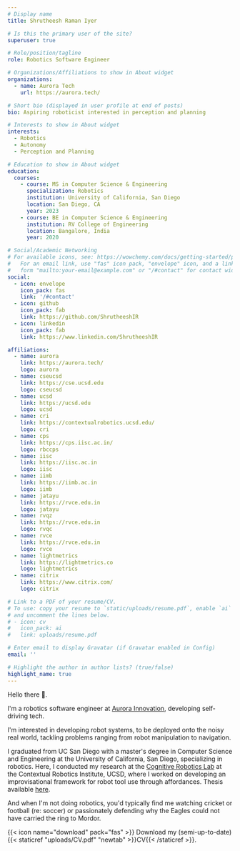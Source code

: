 ```yaml
---
# Display name
title: Shrutheesh Raman Iyer

# Is this the primary user of the site?
superuser: true

# Role/position/tagline
role: Robotics Software Engineer

# Organizations/Affiliations to show in About widget
organizations:
  - name: Aurora Tech
    url: https://aurora.tech/

# Short bio (displayed in user profile at end of posts)
bio: Aspiring roboticist interested in perception and planning

# Interests to show in About widget
interests:
  - Robotics
  - Autonomy
  - Perception and Planning

# Education to show in About widget
education:
  courses:
    - course: MS in Computer Science & Engineering
      specialization: Robotics
      institution: University of California, San Diego
      location: San Diego, CA
      year: 2023
    - course: BE in Computer Science & Engineering
      institution: RV College of Engineering
      location: Bangalore, India
      year: 2020

# Social/Academic Networking
# For available icons, see: https://wowchemy.com/docs/getting-started/page-builder/#icons
#   For an email link, use "fas" icon pack, "envelope" icon, and a link in the
#   form "mailto:your-email@example.com" or "/#contact" for contact widget.
social:
  - icon: envelope
    icon_pack: fas
    link: '/#contact'
  - icon: github
    icon_pack: fab
    link: https://github.com/ShrutheeshIR
  - icon: linkedin
    icon_pack: fab
    link: https://www.linkedin.com/ShrutheeshIR

affiliations:
  - name: aurora
    link: https://aurora.tech/
    logo: aurora
  - name: cseucsd
    link: https://cse.ucsd.edu
    logo: cseucsd
  - name: ucsd
    link: https://ucsd.edu
    logo: ucsd
  - name: cri
    link: https://contextualrobotics.ucsd.edu/
    logo: cri
  - name: cps
    link: https://cps.iisc.ac.in/
    logo: rbccps
  - name: iisc
    link: https://iisc.ac.in
    logo: iisc
  - name: iimb
    link: https://iimb.ac.in
    logo: iimb
  - name: jatayu
    link: https://rvce.edu.in
    logo: jatayu
  - name: rvqz
    link: https://rvce.edu.in
    logo: rvqc
  - name: rvce
    link: https://rvce.edu.in
    logo: rvce
  - name: lightmetrics
    link: https://lightmetrics.co
    logo: lightmetrics
  - name: citrix
    link: https://www.citrix.com/
    logo: citrix

# Link to a PDF of your resume/CV.
# To use: copy your resume to `static/uploads/resume.pdf`, enable `ai` icons in `params.toml`,
# and uncomment the lines below.
# - icon: cv
#   icon_pack: ai
#   link: uploads/resume.pdf

# Enter email to display Gravatar (if Gravatar enabled in Config)
email: ''

# Highlight the author in author lists? (true/false)
highlight_name: true
---
```


 Hello there 👋.

I'm a robotics software engineer at [Aurora Innovation](https://aurora.tech), developing self-driving tech.

I'm interested in developing robot systems, to be deployed onto the noisy real world, tackling problems ranging from robot manipulation to navigation. 

I graduated from UC San Diego with a master's degree in Computer Science and Engineering at the University of California, San Diego, specializing in robotics. Here, I conducted my research at the [Cognitive Robotics Lab](https://cogrob.org) at the Contextual Robotics Institute, UCSD, where I worked on developing an improvisational framework for robot tool use through affordances. Thesis available [here](https://escholarship.org/uc/item/8622p2rs).

And when I'm not doing robotics, you'd typically find me watching cricket or football (re: soccer) or passionately defending why the Eagles could not have carried the ring to Mordor. 

{{< icon name="download" pack="fas" >}} Download my (semi-up-to-date){{< staticref "uploads/CV.pdf" "newtab" >}}CV{{< /staticref >}}.